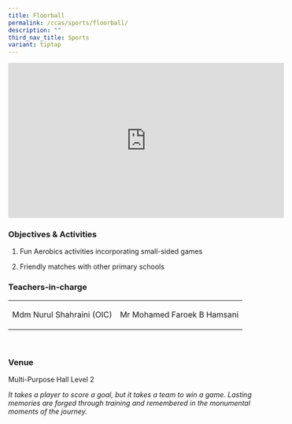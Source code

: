 ```yaml
---
title: Floorball
permalink: /ccas/sports/floorball/
description: ""
third_nav_title: Sports
variant: tiptap
---
```

<div class="iframe-wrapper">
<iframe height="315" width="560" allowfullscreen="true" frameborder="0" src="https://www.youtube.com/embed/G--zgP0h6FI?si=KYnLCVWRe7bReV8b"></iframe>
</div>
<h3>Objectives &amp; Activities</h3>
<ol data-tight="true" class="tight">
<li>
<p>Fun Aerobics activities incorporating small-sided games</p>
</li>
<li>
<p>Friendly matches with other primary schools</p>
</li>
</ol>
<h3>Teachers-in-charge</h3>
<table style="minWidth: 50px">
<colgroup>
<col>
<col>
</colgroup>
<tbody>
<tr>
<td rowspan="1" colspan="1">
<p>Mdm Nurul Shahraini (OIC)</p>
</td>
<td rowspan="1" colspan="1">
<p>Mr Mohamed Faroek B Hamsani</p>
</td>
</tr>
</tbody>
</table>
<p>
<br>
</p>
<h3>Venue</h3>
<p>Multi-Purpose Hall Level 2</p>
<p><em>It takes a player to score a goal, but it takes a team to win a game. Lasting memories are forged through training and remembered in the monumental moments of the journey.</em>
</p>